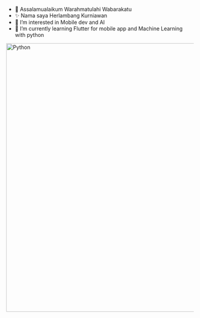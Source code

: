 - 👋 Assalamualaikum Warahmatulahi Wabarakatu
- ✨ Nama saya Herlambang Kurniawan
- 👀 I’m interested in Mobile dev and AI
- 🌱 I’m currently learning Flutter for mobile app and Machine Learning with python

<p align="left">
<a href="https://www.python.org/" target="_blank" rel="noreferrer"><img src="[https://raw.githubusercontent.com/danielcranney/readme-generator/main/public/icons/skills/python-colored.svg](https://img.freepik.com/free-vector/night-rice-field-terraces-asian-mountains-landscape-with-paddy-plantation-cascades-chinese-agricultural-farm-dark-starry-sky-with-full-moon-glowing-fireflies-cartoon-vector-illustration_107791-10584.jpg?w=1800&t=st=1679316808~exp=1679317408~hmac=9b642a578a7f109597aef156b16a3a78a505b4213b86a1c3359d32cb00fd9887)" width="1800" height="720" alt="Python" /></a>
</p>

<!---
inoyamanaka/inoyamanaka is a ✨ special ✨ repository because its `README.md` (this file) appears on your GitHub profile.
You can click the Preview link to take a look at your changes.
--->
